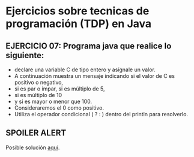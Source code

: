 # Ejercicios sobre tecnicas de programación (TDP) en Java

## EJERCICIO 07: Programa java que realice lo siguiente:
* declare una variable C de tipo entero y asígnale un valor.
 * A continuación muestra un mensaje indicando si el valor de C es positivo o negativo,
 * si es par o impar, si es múltiplo de 5,
 * si es múltiplo de 10
 * y si es mayor o menor que 100.
 * Consideraremos el 0 como positivo.
 * Utiliza el operador condicional ( ? : ) dentro del println para resolverlo.
## SPOILER ALERT

Posible solución [aquí](http://puntocomnoesunlenguaje.blogspot.com.es/2012/10/java-ejercicios-iniciales-3.html).
